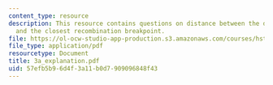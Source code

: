 ```yaml
---
content_type: resource
description: This resource contains questions on distance between the disease gene
  and the closest recombination breakpoint.
file: https://ol-ocw-studio-app-production.s3.amazonaws.com/courses/hst-161-molecular-biology-and-genetics-in-modern-medicine-fall-2007/57efb5b96d4f3a11b0d7909096848f43_3a_explanation.pdf
file_type: application/pdf
resourcetype: Document
title: 3a_explanation.pdf
uid: 57efb5b9-6d4f-3a11-b0d7-909096848f43
---
```

